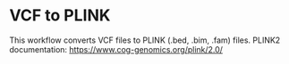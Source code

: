 # VCF to PLINK

This workflow converts VCF files to PLINK (.bed, .bim, .fam) files.
PLINK2 documentation: https://www.cog-genomics.org/plink/2.0/
